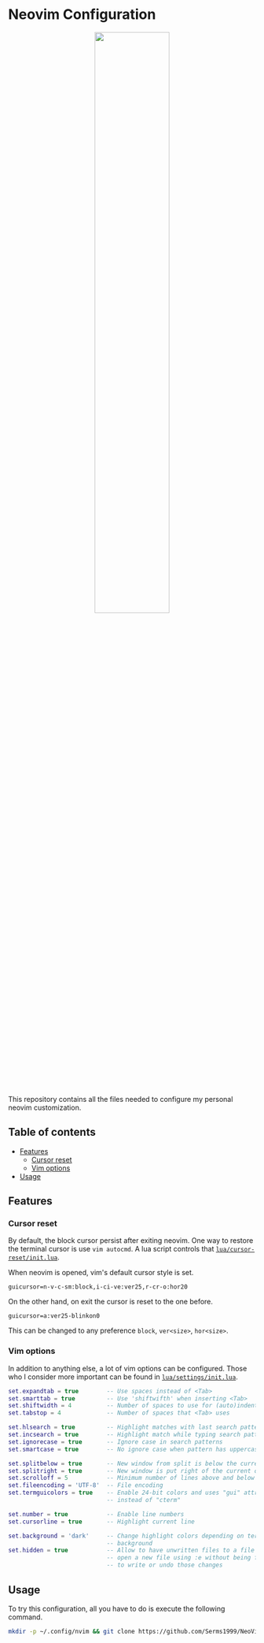 # Neovim Configuration

<p align="center">
  <img src="https://upload.wikimedia.org/wikipedia/commons/4/4f/Neovim-logo.svg", style="width:55%">
</p>

This repository contains all the files needed to configure my personal neovim customization.

## Table of contents

- [Features](#features)
    - [Cursor reset](#cursor-reset)
    - [Vim options](#vim-options)
- [Usage](#usage)

## Features

### Cursor reset

By default, the block cursor persist after exiting neovim. One way to restore the terminal cursor is use `vim autocmd`. A lua script controls that [`lua/cursor-reset/init.lua`](lua/cursor-config/init.lua).

When neovim is opened, vim's default cursor style is set.

```vim
guicursor=n-v-c-sm:block,i-ci-ve:ver25,r-cr-o:hor20
```

On the other hand, on exit the cursor is reset to the one before.

```vim
guicursor=a:ver25-blinkon0
```

This can be changed to any preference `block`, `ver<size>`, `hor<size>`. 

### Vim options

In addition to anything else, a lot of vim options can be configured. Those who I consider more important can be found in [`lua/settings/init.lua`](lua/settings/init.lua).

```lua
set.expandtab = true        -- Use spaces instead of <Tab>
set.smarttab = true         -- Use 'shiftwifth' when inserting <Tab>
set.shiftwidth = 4          -- Number of spaces to use for (auto)indent
set.tabstop = 4	            -- Number of spaces that <Tab> uses

set.hlsearch = true	        -- Highlight matches with last search pattern
set.incsearch = true        -- Highlight match while typing search pattern
set.ignorecase = true       -- Ignore case in search patterns
set.smartcase = true        -- No ignore case when pattern has uppercase

set.splitbelow = true       -- New window from split is below the current one
set.splitright = true       -- New window is put right of the current one
set.scrolloff = 5           -- Minimum number of lines above and below cursor
set.fileencoding = 'UTF-8'  -- File encoding
set.termguicolors = true    -- Enable 24-bit colors and uses "gui" attributes
                            -- instead of "cterm"

set.number = true           -- Enable line numbers
set.cursorline = true       -- Highlight current line

set.background = 'dark'     -- Change highlight colors depending on terminal 
                            -- background
set.hidden = true           -- Allow to have unwritten files to a file and 
                            -- open a new file using :e without being forced
                            -- to write or undo those changes
```

## Usage

To try this configuration, all you have to do is execute the following command.

```zsh
mkdir -p ~/.config/nvim && git clone https://github.com/Serms1999/NeoVim-Configuration.git ~/.config/nvim
```
